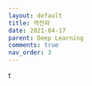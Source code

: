 ```yaml
---
layout: default
title: 역전파
date: 2021-04-17
parent: Deep Learning
comments: true
nav_order: 3
---
```


t

